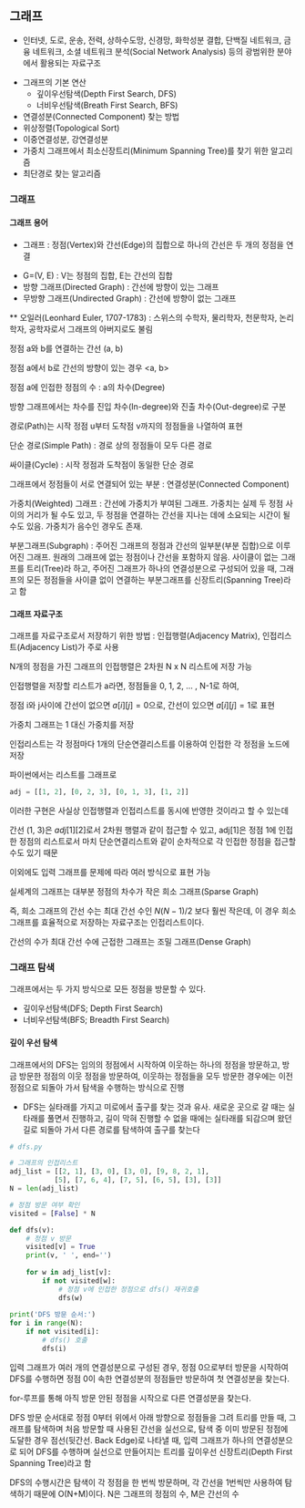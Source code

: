 ## 그래프

- 인터넷, 도로, 운송, 전력, 상하수도망, 신경망, 화학성분 결합, 단백질 네트워크, 금융 네트워크, 소셜 네트워크 분석(Social Network Analysis) 등의 광범위한 분야에서 활용되는 자료구조

* 그래프의 기본 연산
  - 깊이우선탐색(Depth First Search, DFS)
  - 너비우선탐색(Breath First Search, BFS)
* 연결성분(Connected Component) 찾는 방법
* 위상정렬(Topological Sort)
* 이중연결성분, 강연결성분
* 가중치 그래프에서 최소신장트리(Minimum Spanning Tree)를 찾기 위한 알고리즘
* 최단경로 찾는 알고리즘



### 그래프

#### 그래프 용어

- 그래프 : 정점(Vertex)와 간선(Edge)의 집합으로 하나의 간선은 두 개의 정점을 연결

* G=(V, E) : V는 정점의 집합, E는 간선의 집합
* 방향 그래프(Directed Graph) : 간선에 방향이 있는 그래프
* 무방향 그래프(Undirected Graph) : 간선에 방향이 없는 그래프

** 오일러(Leonhard Euler, 1707-1783) : 스위스의 수학자, 물리학자, 천문학자, 논리학자, 공학자로서 그래프의 아버지로도 불림



정점 a와 b를 연결하는 간선 (a, b)

정점 a에서 b로 간선의 방향이 있는 경우 <a, b>

정점 a에 인접한 정점의 수 : a의 차수(Degree)

방향 그래프에서는 차수를 진입 차수(In-degree)와 진출 차수(Out-degree)로 구분



경로(Path)는 시작 정점 u부터 도착점 v까지의 정점들을 나열하여 표현

단순 경로(Simple Path) : 경로 상의 정점들이 모두 다른 경로 

싸이클(Cycle) : 시작 정점과 도착점이 동일한 단순 경로



그래프에서 정점들이 서로 연결되어 있는 부분 : 연결성분(Connected Component)

가중치(Weighted) 그래프 : 간선에 가중치가 부여된 그래프. 가중치는 실제 두 정점 사이의 거리가 될 수도 있고, 두 정점을 연결하는 간선을 지나는 데에 소요되는 시간이 될 수도 있음. 가중치가 음수인 경우도 존재.

부분그래프(Subgraph) : 주어진 그래프의 정점과 간선의 일부분(부분 집합)으로 이루어진 그래프. 원래의 그래프에 없는 정점이나 간선을 포함하지 않음. 사이클이 없는 그래프를 트리(Tree)라 하고, 주어진 그래프가 하나의 연결성분으로 구성되어 있을 때, 그래프의 모든 정점들을 사이클 없이 연결하는 부분그래프를 신장트리(Spanning Tree)라고 함



####  그래프 자료구조

그래프를 자료구조로서 저장하기 위한 방법 : 인접행렬(Adjacency Matrix), 인접리스트(Adjacency List)가 주로 사용

N개의 정점을 가진 그래프의 인접행렬은 2차원 N x N 리스트에 저장 가능

인접행렬을 저장할 리스트가 a라면, 정점들을 0, 1, 2, ... , N-1로 하여,

정점 i와 j사이에 간선이 없으면 $a[i][j] = 0$으로, 간선이 있으면 $a[i][j] = 1$로 표현

가중치 그래프는 1 대신 가중치를 저장

인접리스트는 각 정점마다 1개의 단순연결리스트를 이용하여 인접한 각 정점을 노드에 저장

파이썬에서는 리스트를 그래프로

```python
adj = [[1, 2], [0, 2, 3], [0, 1, 3], [1, 2]]
```

이러한 구현은 사실상 인접행렬과 인접리스트를 동시에 반영한 것이라고 할 수 있는데

간선 (1, 3)은 $adj[1][2]$로서 2차원 행렬과 같이 접근할 수 있고, adj[1]은 정점 1에 인접한 정점의 리스트로서 마치 단순연결리스트와 같이 순차적으로 각 인접한 정점을 접근할 수도 있기 때문



이외에도 입력 그래프를 문제에 따라 여러 방식으로 표현 가능

실세계의 그래프는 대부분 정점의 차수가 작은 희소 그래프(Sparse Graph)

즉, 희소 그래프의 간선 수는 최대 간선 수인 $N(N-1)/2$ 보다 훨씬 작은데, 이 경우 희소 그래프를 효율적으로 저장하는 자료구조는 인접리스트이다.

간선의 수가 최대 간선 수에 근접한 그래프는 조밀 그래프(Dense Graph)



### 그래프 탐색

그래프에서는 두 가지 방식으로 모든 정점을 방문할 수 있다.

* 깊이우선탐색(DFS; Depth First Search)
* 너비우선탐색(BFS; Breadth First Search)

#### 깊이 우선 탐색

그래프에서의 DFS는 임의의 정점에서 시작하여 이웃하는 하나의 정점을 방문하고, 방금 방문한 정점의 이웃 정점을 방문하여, 이웃하는 정점들을 모두 방문한 경우에는 이전 정점으로 되돌아 가서 탐색을 수행하는 방식으로 진행

* DFS는 실타래를 가지고 미로에서 출구를 찾는 것과 유사. 새로운 곳으로 갈 때는 실타래를 풀면서 진행하고, 길이 막혀 진행할 수 없을 때에는 실타래를 되감으며 왔던 길로 되돌아 가서 다른 경로를 탐색하여 출구를 찾는다

```python
# dfs.py

# 그래프의 인접리스트
adj_list = [[2, 1], [3, 0], [3, 0], [9, 8, 2, 1],
           [5], [7, 6, 4], [7, 5], [6, 5], [3], [3]]
N = len(adj_list)

# 정점 방문 여부 확인
visited = [False] * N

def dfs(v):
    # 정점 v 방문
    visited[v] = True
    print(v, ' ', end='')
    
    for w in adj_list[v]:
        if not visited[w]:
            # 정점 v에 인접한 정점으로 dfs() 재귀호출
            dfs(w)
     
print('DFS 방문 순서:')
for i in range(N):
    if not visited[i]:
        # dfs() 호출
        dfs(i)
```

입력 그래프가 여러 개의 연결성분으로 구성된 경우, 정점 0으로부터 방문을 시작하여 DFS를 수행하면 정점 0이 속한 연결성분의 정점들만 방문하여 첫 연결성분을 찾는다.

for-루프를 통해 아직 방문 안된 정점을 시작으로 다른 연결성분을 찾는다.

DFS 방문 순서대로 정점 0부터 위에서 아래 방향으로 정점들을 그려 트리를 만들 때, 그래프를 탐색하며 처음 방문할 때 사용된 간선을 실선으로, 탐색 중 이미 방문된 정점에 도달한 경우 점선(뒷간선. Back Edge)로 나타낼 때, 입력 그래프가 하나의 연결성분으로 되어 DFS를 수행하며 실선으로 만들어지는 트리를 깊이우선 신장트리(Depth First Spanning Tree)라고 함

DFS의 수행시간은 탐색이 각 정점을 한 번씩 방문하며, 각 간선을 1번씩만 사용하여 탐색하기 때문에 O(N+M)이다. N은 그래프의 정점의 수, M은 간선의 수 